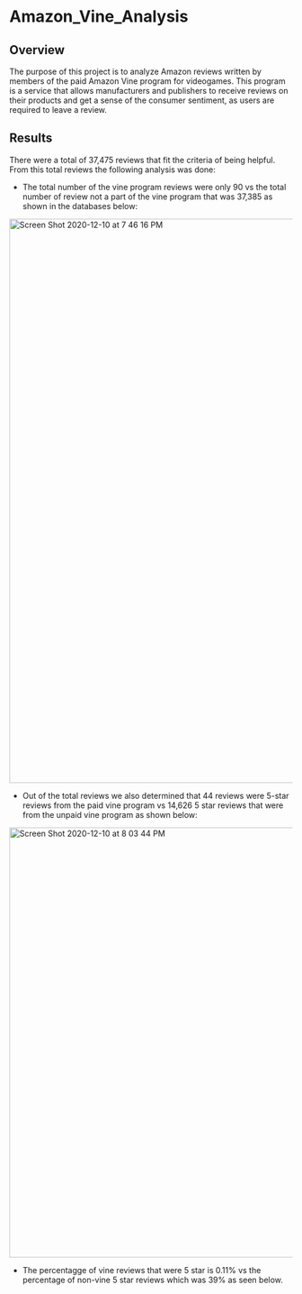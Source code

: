 # Amazon_Vine_Analysis
## Overview
The purpose of this project is to analyze Amazon reviews written by members of the paid Amazon Vine program for videogames. This program is a service that allows manufacturers and publishers to receive reviews on their products and get a sense of the consumer sentiment, as users are required to leave a review.
## Results
There were a total of 37,475 reviews that fit the criteria of being helpful. From this total reviews the following analysis was done:
- The total number of the vine program reviews were only 90 vs the total number of review not a part of the vine program that was 37,385 as shown in the databases below:

<img width="1001" alt="Screen Shot 2020-12-10 at 7 46 16 PM" src="https://user-images.githubusercontent.com/69806770/101848104-ad753a80-3b22-11eb-96e9-e46354cede6e.png">

- Out of the total reviews we also determined that 44 reviews were 5-star reviews from the paid vine program vs 14,626 5 star reviews that were from the unpaid vine program as shown below:

<img width="763" alt="Screen Shot 2020-12-10 at 8 03 44 PM" src="https://user-images.githubusercontent.com/69806770/101848312-270d2880-3b23-11eb-8f2e-1b57b2ba242e.png">

- The percentagge of vine reviews that were 5 star is 0.11% vs the percentage of non-vine 5 star reviews which was 39% as seen below.


